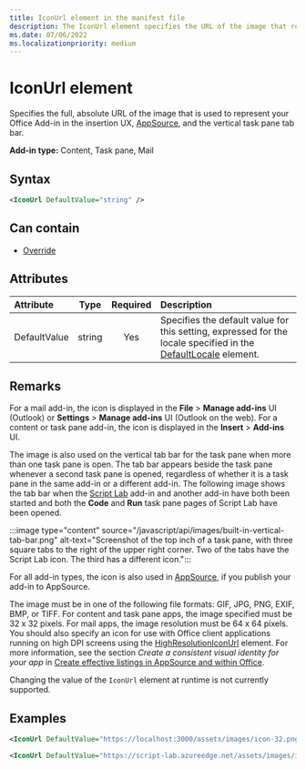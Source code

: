 ```yaml
---
title: IconUrl element in the manifest file
description: The IconUrl element specifies the URL of the image that represents your Office Add-in in the insertion UX, AppSource, and the tab bar.
ms.date: 07/06/2022
ms.localizationpriority: medium
---
```


# IconUrl element

Specifies the full, absolute URL of the image that is used to represent your Office Add-in in the insertion UX, [AppSource](https://appsource.microsoft.com), and the vertical task pane tab bar.

**Add-in type:** Content, Task pane, Mail

## Syntax

```XML
<IconUrl DefaultValue="string" />
```

## Can contain

- [Override](override.md)

## Attributes

|Attribute|Type|Required|Description|
|:-----|:-----:|:-----:|:-----|
|DefaultValue|string|Yes|Specifies the default value for this setting, expressed for the locale specified in the [DefaultLocale](defaultlocale.md) element.|

## Remarks

For a mail add-in, the icon is displayed in the **File** > **Manage add-ins** UI (Outlook) or **Settings** > **Manage add-ins** UI (Outlook on the web). For a content or task pane add-in, the icon is displayed in the **Insert** > **Add-ins** UI. 

The image is also used on the vertical tab bar for the task pane when more than one task pane is open. The tab bar appears beside the task pane whenever a second task pane is opened, regardless of whether it is a task pane in the same add-in or a different add-in. The following image shows the tab bar when the [Script Lab](/office/dev/add-ins/overview/explore-with-script-lab.md) add-in and another add-in have both been started and both the **Code** and **Run** task pane pages of Script Lab have been opened.

:::image type="content" source="/javascript/api/images/built-in-vertical-tab-bar.png" alt-text="Screenshot of the top inch of a task pane, with three square tabs to the right of the upper right corner. Two of the tabs have the Script Lab icon. The third has a different icon.":::

For all add-in types, the icon is also used in [AppSource](https://appsource.microsoft.com), if you publish your add-in to AppSource.

The image must be in one of the following file formats: GIF, JPG, PNG, EXIF, BMP, or TIFF. For content and task pane apps, the image specified must be 32 x 32 pixels. For mail apps, the image resolution must be 64 x 64 pixels. You should also specify an icon for use with Office client applications running on high DPI screens using the [HighResolutionIconUrl](highresolutioniconurl.md) element. For more information, see the section _Create a consistent visual identity for your app_ in [Create effective listings in AppSource and within Office](/office/dev/store/create-effective-office-store-listings#create-a-consistent-visual-identity).

Changing the value of the `IconUrl` element at runtime is not currently supported.

## Examples

```XML
<IconUrl DefaultValue="https://localhost:3000/assets/images/icon-32.png" />
```

```XML
<IconUrl DefaultValue="https://script-lab.azureedge.net/assets/images/icon-32.png" />
```